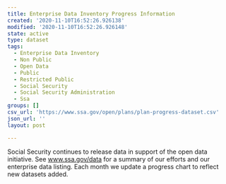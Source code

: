 ```yaml
---
title: Enterprise Data Inventory Progress Information
created: '2020-11-10T16:52:26.926138'
modified: '2020-11-10T16:52:26.926148'
state: active
type: dataset
tags:
  - Enterprise Data Inventory
  - Non Public
  - Open Data
  - Public
  - Restricted Public
  - Social Security
  - Social Security Administration
  - Ssa
groups: []
csv_url: 'https://www.ssa.gov/open/plans/plan-progress-dataset.csv'
json_url: ''
layout: post

---
```

Social Security continues to release data in support of the open data initiative. See www.ssa.gov/data for a summary of our efforts and our enterprise data listing. Each month we update a progress chart to reflect new datasets added.
